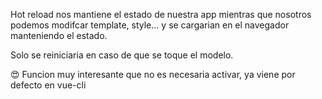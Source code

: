 Hot reload nos mantiene el estado de nuestra app mientras que nosotros podemos modifcar template, style... y se cargarian en el navegador manteniendo el estado. 

Solo se reiniciaria en caso de que se toque el modelo.

😍 Funcion muy interesante que no es necesaria activar, ya viene por defecto en vue-cli